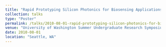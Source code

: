 ```yaml
---
title: "Rapid Prototyping Silicon Photonics for Biosensing Applications"
collection: talks
type: "Poster"
permalink: /talks/2010-08-01-rapid-prototyping-silicon-photonics-for-biosensing-applications
venue: "University of Washington Summer Undergraduate Research Symposium"
date: 2010-08-01
location: "Seattle, WA"
---
```


